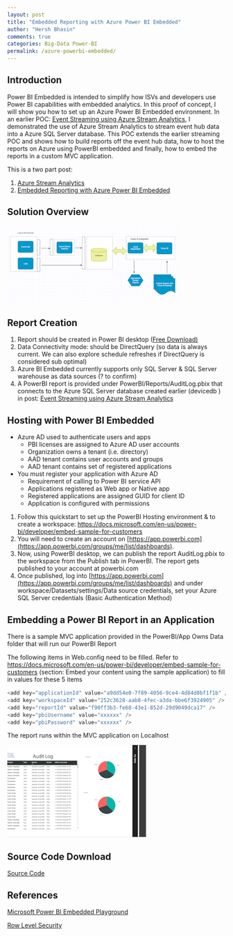 ```yaml
---
layout: post
title: "Embedded Reporting with Azure Power BI Embedded"
author: "Hersh Bhasin"
comments: true
categories: Big-Data Power-BI
permalink: /azure-powerbi-embedded/
---
```

## Introduction 

Power BI Embedded is intended to simplify how ISVs and developers use Power BI capabilities with embedded analytics. In this proof of concept, I will show you how to set up an Azure  Power BI Embedded environment. In an earlier POC: [Event Streaming using Azure Stream Analytics](https://hershbhasin.com/2019-08-05/azure-stream-analytics), I demonstrated the use of Azure Stream Analytics to stream event hub data into a Azure SQL Server database. This POC extends the earlier streaming POC and shows how to build reports off the event hub data, how to host the reports on Azure using PowerBI embedded and finally, how to embed the reports in a custom MVC application.

This is a two part post:

1. [Azure Stream Analytics](https://hershbhasin.com/2019-08-05/azure-stream-analytics )
2. [Embedded Reporting with Azure Power BI Embedded](https://hershbhasin.com/2019-08-06/powerbi-embedded)


## Solution Overview

![](/assets/powerbi_1.PNG)

## Report Creation

1. Report should be created in Power BI desktop ([Free Download)](https://powerbi.microsoft.com/en-us/desktop/)
2. Data Connectivity mode: should be DirectQuery (so data is always current. We can also explore schedule refreshes if DirectQuery is considered sub optimal)
3. Azure BI Embedded currently supports only SQL Server & SQL Server  warehouse as data sources (? to confirm)
4. A PowerBI report is provided under PowerBI/Reports/AuditLog.pbix that connects to the Azure SQL Server database created earlier (devicedb ) in post: [Event Streaming using Azure Stream Analytics](https://tech.hershbhasin.com/2019/04/event-streaming-using-azure-stream_2.html)

## Hosting with Power BI Embedded

- Azure AD used to authenticate users and apps
  - PBI licenses are assigned to Azure AD user accounts
  - Organization owns a tenant (i.e. directory)
  - AAD tenant contains user accounts and groups
  - AAD tenant contains set of registered applications
- You must register your application with Azure AD
  - Requirement of calling to Power BI service API
  - Applications registered as Web app or Native app
  - Registered applications are assigned GUID for client ID
  - Application is configured with permissions

1. Follow this quickstart to set up the PowerBI Hosting environment  & to create a workspace: <https://docs.microsoft.com/en-us/power-bi/developer/embed-sample-for-customers>
2. You will need to create an account on [https://app.powerbi.com](https://app.powerbi.com/groups/me/list/dashboards).
3. Now, using PowerBI desktop, we can publish the report AuditLog.pbix to the workspace from the Publish tab in PowerBI. The report gets published to your account at powerbi.com
4. Once published, log into [https://app.powerbi.com](https://app.powerbi.com/groups/me/list/dashboards) and under workspace/Datasets/settings/Data source credentials, set your Azure SQL Server credentials  (Basic Authentication Method)

## Embedding a Power BI Report in an Application

There is a sample MVC application provided in the PowerBI/App Owns Data folder that will run our PowerBI Report

The following items in Web.config need to be filled. Refer to <https://docs.microsoft.com/en-us/power-bi/developer/embed-sample-for-customers> (section: Embed your content using the sample application) to fill in values for these 5 items

```javascript
<add key="applicationId" value="a9dd54e0-7f89-4056-9ce4-4d84d0bf1f1b" />
<add key="workspaceId" value="252c3628-aab8-4fec-a3da-bbe6f3924905" />
<add key="reportId" value="f90ff3b3-fe68-43e1-852d-29d9049dca17" />
<add key="pbiUsername" value="xxxxxx" />
<add key="pbiPassword" value="xxxxxx" />
```

The report runs within the MVC application on Localhost

![](/assets/powerbi_2.PNG)

## Source Code Download

[Source Code](https://github.com/hershbhasin/AzureSamples/tree/master/AzureStreaming)

## References

 [Microsoft Power BI Embedded Playground](https://microsoft.github.io/PowerBI-JavaScript/demo/v2-demo/index.html)

[Row Level Security](https://docs.microsoft.com/en-us/power-bi/developer/embedded-row-level-security)


